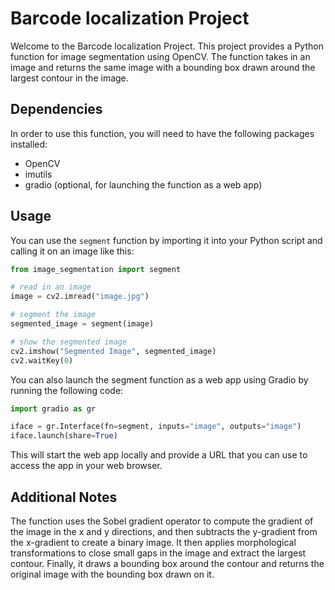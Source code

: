 # Barcode localization Project

Welcome to the Barcode localization Project. This project provides a Python function for image segmentation using OpenCV. The function takes in an image and returns the same image with a bounding box drawn around the largest contour in the image.

## Dependencies

In order to use this function, you will need to have the following packages installed:

- OpenCV
- imutils
- gradio (optional, for launching the function as a web app)

## Usage

You can use the `segment` function by importing it into your Python script and calling it on an image like this:

```python
from image_segmentation import segment

# read in an image
image = cv2.imread("image.jpg")

# segment the image
segmented_image = segment(image)

# show the segmented image
cv2.imshow("Segmented Image", segmented_image)
cv2.waitKey(0)
```

You can also launch the segment function as a web app using Gradio by running the following code:
```python
import gradio as gr

iface = gr.Interface(fn=segment, inputs="image", outputs="image")
iface.launch(share=True)
```
This will start the web app locally and provide a URL that you can use to access the app in your web browser.

## Additional Notes

The function uses the Sobel gradient operator to compute the gradient of the image in the x and y directions, and then subtracts the y-gradient from the x-gradient to create a binary image. It then applies morphological transformations to close small gaps in the image and extract the largest contour. Finally, it draws a bounding box around the contour and returns the original image with the bounding box drawn on it.
